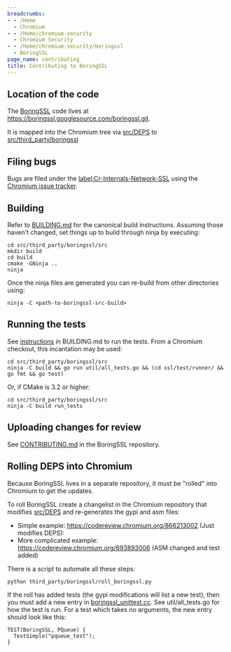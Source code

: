 ```yaml
---
breadcrumbs:
- - /Home
  - Chromium
- - /Home/chromium-security
  - Chromium Security
- - /Home/chromium-security/boringssl
  - BoringSSL
page_name: contributing
title: Contributing to BoringSSL
---
```


## Location of the code

The [BoringSSL](/Home/chromium-security/boringssl) code lives at
<https://boringssl.googlesource.com/boringssl.git>.

It is mapped into the Chromium tree via
[src/DEPS](https://chromium.googlesource.com/chromium/src/+/HEAD/DEPS) to
[src/third_party/boringssl](https://code.google.com/p/chromium/codesearch#chromium/src/third_party/boringssl/&sq=package:chromium)

## Filing bugs

Bugs are filed under the
[label:Cr-Internals-Network-SSL](https://code.google.com/p/chromium/issues/list?q=label:Cr-Internals-Network-SSL)
using the [Chromium issue
tracker](https://code.google.com/p/chromium/issues/list).

## Building

Refer to
[BUILDING.md](https://boringssl.googlesource.com/boringssl/+/HEAD/BUILDING.md)
for the canonical build instructions. Assuming those haven't changed, set things
up to build through ninja by executing:

```none
cd src/third_party/boringssl/src
mkdir build
cd build
cmake -GNinja ..
ninja
```

Once the ninja files are generated you can re-build from other directories
using:

```none
ninja -C <path-to-boringssl-src-build>
```

## Running the tests

See
[instructions](https://boringssl.googlesource.com/boringssl/+/HEAD/BUILDING.md#Running-tests)
in BUILDING.md to run the tests. From a Chromium checkout, this incantation may
be used:

```none
cd src/third_party/boringssl/src
ninja -C build && go run util/all_tests.go && (cd ssl/test/runner/ && go fmt && go test)
```

Or, if CMake is 3.2 or higher:

```none
cd src/third_party/boringssl/src
ninja -C build run_tests
```

## Uploading changes for review

See
[CONTRIBUTING.md](https://boringssl.googlesource.com/boringssl/+/HEAD/CONTRIBUTING.md)
in the BoringSSL repository.

## Rolling DEPS into Chromium

Because BoringSSL lives in a separate repository, it must be "rolled" into
Chromium to get the updates.

To roll BoringSSL create a changelist in the Chromium repository that modifies
[src/DEPS](https://chromium.googlesource.com/chromium/src/+/HEAD/DEPS) and
re-generates the gypi and asm files:

*   Simple example: <https://codereview.chromium.org/866213002> (Just
            modifies DEPS):
*   More complicated example:
            <https://codereview.chromium.org/693893006> (ASM changed and test
            added)

There is a script to automate all these steps:

```none
python third_party/boringssl/roll_boringssl.py
```

If the roll has added tests (the gypi modifications will list a new test), then
you must add a new entry in
[boringssl_unittest.cc](https://code.google.com/p/chromium/codesearch#chromium/src/third_party/boringssl/boringssl_unittest.cc&sq=package:chromium&type=cs).
See util/all_tests.go for how the test is run. For a test which takes no
arguments, the new entry should look like this:

```none
TEST(BoringSSL, PQueue) {
  TestSimple("pqueue_test");
}
```